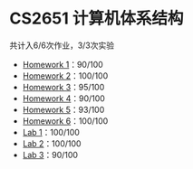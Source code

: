 # CS2651 计算机体系结构

共计入6/6次作业，3/3次实验

- [Homework 1](./Homework%201)：90/100
- [Homework 2](./Homework%202)：100/100
- [Homework 3](./Homework%203)：95/100
- [Homework 4](./Homework%204)：90/100
- [Homework 5](./Homework%205)：93/100
- [Homework 6](./Homework%206)：100/100
- [Lab 1](./Lab%201)：100/100
- [Lab 2](./Lab%202)：100/100
- [Lab 3](./Lab%203)：90/100